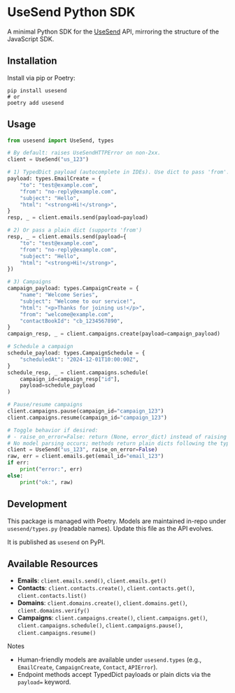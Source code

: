# UseSend Python SDK

A minimal Python SDK for the [UseSend](https://usesend.com) API, mirroring the structure of the JavaScript SDK.

## Installation

Install via pip or Poetry:

```
pip install usesend
# or
poetry add usesend
```

## Usage

```python
from usesend import UseSend, types

# By default: raises UseSendHTTPError on non-2xx.
client = UseSend("us_123")

# 1) TypedDict payload (autocomplete in IDEs). Use dict to pass 'from'.
payload: types.EmailCreate = {
    "to": "test@example.com",
    "from": "no-reply@example.com",
    "subject": "Hello",
    "html": "<strong>Hi!</strong>",
}
resp, _ = client.emails.send(payload=payload)

# 2) Or pass a plain dict (supports 'from')
resp, _ = client.emails.send(payload={
    "to": "test@example.com",
    "from": "no-reply@example.com",
    "subject": "Hello",
    "html": "<strong>Hi!</strong>",
})

# 3) Campaigns
campaign_payload: types.CampaignCreate = {
    "name": "Welcome Series",
    "subject": "Welcome to our service!",
    "html": "<p>Thanks for joining us!</p>",
    "from": "welcome@example.com",
    "contactBookId": "cb_1234567890",
}
campaign_resp, _ = client.campaigns.create(payload=campaign_payload)

# Schedule a campaign
schedule_payload: types.CampaignSchedule = {
    "scheduledAt": "2024-12-01T10:00:00Z",
}
schedule_resp, _ = client.campaigns.schedule(
    campaign_id=campaign_resp["id"],
    payload=schedule_payload
)

# Pause/resume campaigns
client.campaigns.pause(campaign_id="campaign_123")
client.campaigns.resume(campaign_id="campaign_123")

# Toggle behavior if desired:
# - raise_on_error=False: return (None, error_dict) instead of raising
# No model parsing occurs; methods return plain dicts following the typed shapes.
client = UseSend("us_123", raise_on_error=False)
raw, err = client.emails.get(email_id="email_123")
if err:
    print("error:", err)
else:
    print("ok:", raw)
```

## Development

This package is managed with Poetry. Models are maintained in-repo under
`usesend/types.py` (readable names). Update this file as the API evolves.

It is published as `usesend` on PyPI.

## Available Resources

- **Emails**: `client.emails.send()`, `client.emails.get()`
- **Contacts**: `client.contacts.create()`, `client.contacts.get()`, `client.contacts.list()`
- **Domains**: `client.domains.create()`, `client.domains.get()`, `client.domains.verify()`
- **Campaigns**: `client.campaigns.create()`, `client.campaigns.get()`, `client.campaigns.schedule()`, `client.campaigns.pause()`, `client.campaigns.resume()`

Notes

- Human-friendly models are available under `usesend.types` (e.g., `EmailCreate`, `CampaignCreate`, `Contact`, `APIError`).
- Endpoint methods accept TypedDict payloads or plain dicts via the `payload=` keyword.
